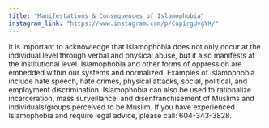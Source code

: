 ```yaml
---
title: "Manifestations & Consequences of Islamophobia"
instagram_link: "https://www.instagram.com/p/CupirgUvgYK/"
---
```

It is important to acknowledge that Islamophobia does not only occur at the individual level through verbal and physical abuse, but it also manifests at the institutional level. Islamophobia and other forms of oppression are embedded within our systems and normalized. Examples of Islamophobia include hate speech, hate crimes, physical attacks, social, political, and employment discrimination. Islamophobia can also be used to rationalize incarceration, mass surveillance, and disenfranchisement of Muslims and individuals/groups perceived to be Muslim. If you have experienced Islamophobia and require legal advice, please call: 604-343-3828.